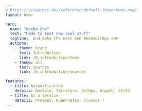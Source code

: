 ```yaml
---
# https://vitepress.dev/reference/default-theme-home-page
layout: home

hero:
  name: "Weebo-Env"
  text: "Made to test new cool stuff"
  tagline:  and make the next Gen WeeboGitOps env
  actions:
    - theme: brand
      text: Introduction
      link: /0.introduction/home
    - theme: alt
      text: Sources
      link: /0.introduction/sources

features:
  - title: Automatisation
    details: Ansible, Terraform, GitOps, ArgoCD, CI/CD
  - title: As a service
    details: Proxmox, Kubernetes, Cluster !
---
```


